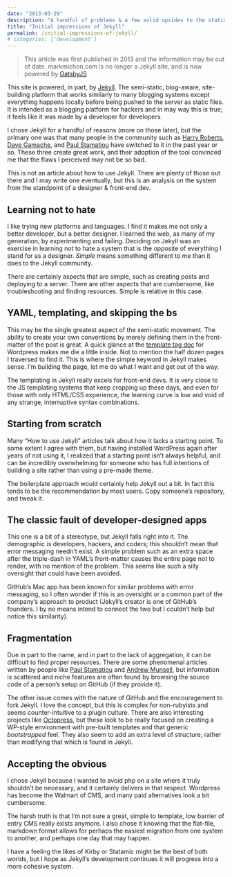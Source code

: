```yaml
---
date: "2013-03-29"
description: "A handful of problems & a few solid upsides to the static site generator"
title: "Initial impressions of Jekyll"
permalink: /initial-impressions-of-jekyll/
# categories: ['development']
---
```


> This article was first published in 2013 and the information may be out of date.
> markmichon.com is no longer a Jekyll site, and is now powered by [GatsbyJS](https://gatsbyjs.org)

This site is powered, in part, by [Jekyll](http://jekyllrb.com). The semi-static, blog-aware, site-building platform that works similarly to many blogging systems except everything happens locally before being pushed to the server as static files. It is intended as a blogging platform for hackers and in may way this is true; it feels like it was made by a developer for developers.

I chose Jekyll for a handful of reasons (more on those later), but the primary one was that many people in the community such as [Harry Roberts](http://csswizardry.com), [Dave Gamache](http://davegamache.com), and [Paul Stamatiou](http://paulstamatiou.com/) have switched to it in the past year or so. These three create great work, and their adoption of the tool convinced me that the flaws I perceived may not be so bad.

This is not an article about how to use Jekyll. There are plenty of those out there and I may write one eventually, but this is an analysis on the system from the standpoint of a designer & front-end dev.

## Learning not to hate

I like trying new platforms and languages. I find it makes me not only a better developer, but a better designer. I learned the web, as many of my generation, by experimenting and failing. Deciding on Jekyll was an exercise in learning not to hate a system that is the opposite of everything I stand for as a designer. *Simple* means something different to me than it does to the Jekyll community.

There are certainly aspects that are simple, such as creating posts and deploying to a server. There are other aspects that are cumbersome, like troubleshooting and finding resources. Simple is relative in this case.

## YAML, templating, and skipping the bs

This may be the single greatest aspect of the semi-static movement. The ability to create your own conventions by merely defining them in the front-matter of the post is great. A quick glance at the [template tag doc](http://codex.wordpress.org/Template_Tags) for Wordpress makes me die a little inside. Not to mention the half dozen pages I traversed to find it. This is where the simple keyword in Jekyll makes sense. I’m building the page, let me do what I want and get out of the way.

The templating in Jekyll really excels for front-end devs. It is very close to the JS templating systems that keep cropping up these days, and even for those with only HTML/CSS experience, the learning curve is low and void of any strange, interruptive syntax combinations.

## Starting from scratch

Many “How to use Jekyll” articles talk about how it lacks a starting point. To some extent I agree with them, but having installed WordPress again after years of not using it, I realized that a starting point isn’t always helpful, and can be incredibly overwhelming for someone who has full intentions of building a site rather than using a pre-made theme.

The boilerplate approach would certainly help Jekyll out a bit. In fact this tends to be the recommendation by most users. Copy someone’s repository, and tweak it.

## The classic fault of developer-designed apps

This one is a bit of a stereotype, but Jekyll falls right into it. The demographic is developers, hackers, and coders; this shouldn’t mean that error messaging needn’t exist. A simple problem such as an extra space after the triple-dash in YAML’s front-matter causes the entire page not to render, with no mention of the problem. This seems like such a silly oversight that could have been avoided.

GitHub’s Mac app has been known for similar problems with error messaging, so I often wonder if this is an oversight or a common part of the company’s approach to product (Jekyll’s creator is one of GitHub’s founders. I by no means intend to connect the two but I couldn’t help but notice this similarity).

## Fragmentation

Due in part to the name, and in part to the lack of aggregation, it can be difficult to find proper resources. There are some phenomenal articles written by people like [Paul Stamatiou](http://paulstamatiou.com/how-to-wordpress-to-jekyll) and [Andrew Munsell](http://www.andrewmunsell.com/tutorials/jekyll-by-example/), but information is scattered and niche features are often found by browsing the source code of a person’s setup on GitHub (if they provide it).

The other issue comes with the nature of GitHub and the encouragement to fork Jekyll. I love the concept, but this is complex for non-rubyists and seems counter-intuitive to a plugin culture. There are also interesting projects like [Octopress](http://octopress.org/), but these look to be really focused on creating a WP-style environment with pre-built templates and that generic *bootstrapped* feel. They also seem to add an extra level of structure, rather than modifying that which is found in Jekyll.

## Accepting the obvious

I chose Jekyll because I wanted to avoid php on a site where it truly shouldn’t be necessary, and it certainly delivers in that respect. Wordpress has become the Walmart of CMS, and many paid alternatives look a bit cumbersome.

The harsh truth is that I’m not sure a great, simple to template, low barrier of entry CMS really exists anymore. I also chose it knowing that the flat-file, markdown format allows for perhaps the easiest migration from one system to another, and perhaps one day that may happen.

I have a feeling the likes of Kirby or Statamic might be the best of both worlds, but I hope as Jekyll’s development continues it will progress into a more cohesive system.
